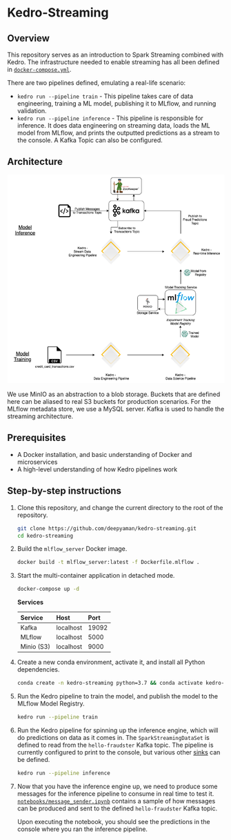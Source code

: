 # Kedro-Streaming

## Overview

This repository serves as an introduction to Spark Streaming combined with Kedro. The infrastructure needed to enable
streaming has all been defined in [`docker-compose.yml`](docker-compose.yml).

There are two pipelines defined, emulating a real-life scenario:

- `kedro run --pipeline train` - This pipeline takes care of data engineering, training a ML model, publishing it to
  MLflow, and running validation.
- `kedro run --pipeline inference` - This pipeline is responsible for inference. It does data engineering on streaming
  data, loads the ML model from MLflow, and prints the outputted predictions as a stream to the console.
  A Kafka Topic can also be configured.

## Architecture

![Kedro-Streaming](./streaming_kedro.png)

We use MinIO as an abstraction to a blob storage. Buckets that are defined here can be aliased to real S3 buckets for
production scenarios. For the MLflow metadata store, we use a MySQL server. Kafka is used to handle the streaming
architecture.

## Prerequisites

- A Docker installation, and basic understanding of Docker and microservices
- A high-level understanding of how Kedro pipelines work

## Step-by-step instructions

1. Clone this repository, and change the current directory to the root of the repository.

    ```bash
    git clone https://github.com/deepyaman/kedro-streaming.git
    cd kedro-streaming
    ```

2. Build the `mlflow_server` Docker image.

    ```bash
    docker build -t mlflow_server:latest -f Dockerfile.mlflow .
    ```

3. Start the multi-container application in detached mode.

    ```bash
    docker-compose up -d
    ```

    **Services**

    | Service    | Host      | Port  |
    | ---------- | --------- | ----- |
    | Kafka      | localhost | 19092 |
    | MLflow     | localhost | 5000  |
    | Minio (S3) | localhost | 9000  |

4. Create a new conda environment, activate it, and install all Python dependencies.

    ```bash
    conda create -n kedro-streaming python=3.7 && conda activate kedro-streaming && pip install -e src/
    ```

5. Run the Kedro pipeline to train the model, and publish the model to the MLflow Model Registry.

    ```bash
    kedro run --pipeline train
    ```

6. Run the Kedro pipeline for spinning up the inference engine, which will do predictions on data as it comes in.
   The `SparkStreamingDataSet` is defined to read from the `hello-fraudster` Kafka topic. The pipeline is currently configured
   to print to the console, but various other
   [sinks](https://spark.apache.org/docs/latest/structured-streaming-programming-guide.html#output-sinks) can be defined.

    ```bash
    kedro run --pipeline inference
    ```

7. Now that you have the inference engine up, we need to produce some messages for the inference pipeline to
   consume in real time to test it. [`notebooks/message_sender.ipynb`](./notebooks/message_sender.ipynb) contains a sample of how
   messages can be produced and sent to the defined `hello-fraudster` Kafka topic.

   Upon executing the notebook, you should see the predictions in the console where you ran the inference pipeline.
